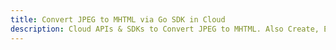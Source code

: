 ---title: Convert JPEG to MHTML via Go SDK in Clouddescription: Cloud APIs & SDKs to Convert JPEG to MHTML. Also Create, Edit & Render Microsoft Word & OpenOffice documents in the Cloud.---